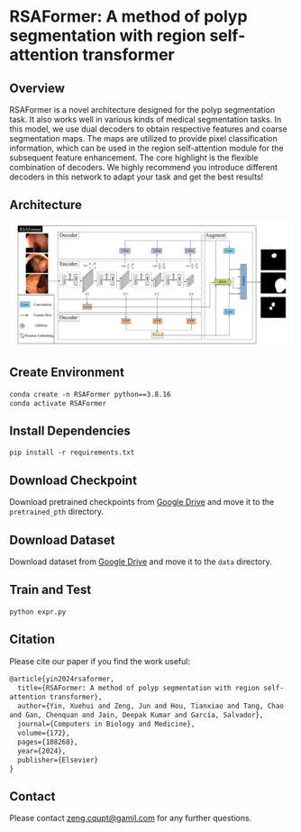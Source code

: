# RSAFormer: A method of polyp segmentation with region self-attention transformer
## Overview

RSAFormer is a novel architecture designed for the polyp segmentation task. It also works well in various kinds of medical segmentation tasks. In this model, we use dual decoders to obtain respective features and coarse segmentation maps. The maps are utilized to provide pixel classification information, which can be used in the region self-attention module for the subsequent feature enhancement. The core highlight is the flexible combination of decoders. We highly recommend you introduce different decoders in this network to adapt your task and get the best results! 

## Architecture

![RSAFormer](img/RSAFormer.png)

## Create Environment
```
conda create -n RSAFormer python==3.8.16
conda activate RSAFormer
```

## Install Dependencies
```    
pip install -r requirements.txt
```

## Download Checkpoint 
Download pretrained checkpoints from [Google Drive](https://drive.google.com/file/d/18n1UdWEL31XN20hJDBqP0M5ccU4InnQT/view?usp=sharing) and move it to the `pretrained_pth` directory.

## Download Dataset
Download dataset from [Google Drive](https://drive.google.com/file/d/1a2jSM8cMR8huxt7VQNg1Jo4KCkZdp0TT/view?usp=sharing) and move it to the `data` directory.

## Train and Test
```
python expr.py
```

## Citation
Please cite our paper if you find the work useful:
```
@article{yin2024rsaformer,
  title={RSAFormer: A method of polyp segmentation with region self-attention transformer},
  author={Yin, Xuehui and Zeng, Jun and Hou, Tianxiao and Tang, Chao and Gan, Chenquan and Jain, Deepak Kumar and García, Salvador},
  journal={Computers in Biology and Medicine},
  volume={172},
  pages={108268},
  year={2024},
  publisher={Elsevier}
}
```

## Contact

Please contact zeng.cqupt@gamil.com for any further questions.